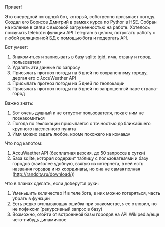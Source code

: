 Привет!

Это очередной погодный бот, который, собственно присылает погоду. Создал его Борисов Дмитрий
в рамках курса по Python в HSE. Собран на коленке в связи с высокой загруженностью на работе.
Хотелось поизучать telebot и функции API Telegram в целом, потрогать работу с любой реляционной БД с помощью бота и подергать API.


Бот умеет:
1) Знакомиться и записывать в базу sqlite tgid, имя, страну и город пользователя
2) Удалять эти данные по запросу
3) Присылать прогноз погоды на 5 дней по сохраненному городу, дергая его с AccuWeather API
4) Присылать прогноз погоды на 5 дней по геолокации 
5) Присылать прогноз погоды на 5 дней по запрошенной паре страна-город

Важно знать:
1) Бот очень душный и не отпустит пользователя, пока с ним не познакомиться
2) Погода по геолокации присылается с точностью до ближайшего крупного населенного пункта
3) Имя можно задать любое, кроме похожего на команду

Что под капотом:
1) AccuWaether API (бесплатная версия, до 50 запросов в сутки)
2) База sqlite, которая содержит таблицу с пользователями и базу городов (наиболее удобную,
взятую из интернета, в ней есть названия городов и их координаты, но она не самая полная (http://randcity.ru/download/))

Что в планах сделать, если доберутся руки:
1) Уменьшить количество if в теле бота, в них можно потеряться, часть убрать в функции
2) Есть редко всплывающая ошибка при знакомстве, я ее отловил, но не пофиксил (рекурсивный запрос в базу)
3) Возможно, отойти от встроенной базы городов на API Wikipedia/еще чего-нибудь динамичное